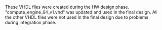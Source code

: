 These VHDL files were created during the HW design phase. "compute_engine_64_v1.vhd" was updated and used in the final design. 
All the other VHDL files were not used in the final design due to problems during integration phase.
